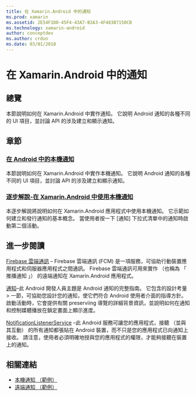 ```yaml
---
title: 在 Xamarin.Android 中的通知
ms.prod: xamarin
ms.assetid: 2E54F1D0-45F4-43A7-B3A3-4F483B7150CB
ms.technology: xamarin-android
author: conceptdev
ms.author: crdun
ms.date: 03/01/2018
---
```


# <a name="notifications-in-xamarinandroid"></a>在 Xamarin.Android 中的通知


## <a name="overview"></a>總覽

本節說明如何在 Xamarin.Android 中實作通知。 它說明 Android 通知的各種不同的 UI 項目，並討論 API 的涉及建立和顯示通知。


## <a name="sections"></a>章節

### <a name="local-notifications-in-androidlocal-notificationsmd"></a>[在 Android 中的本機通知](local-notifications.md)

本節說明如何在 Xamarin.Android 中實作本機通知。 它說明 Android 通知的各種不同的 UI 項目，並討論 API 的涉及建立和顯示通知。 

### <a name="walkthrough---using-local-notifications-in-xamarinandroidlocal-notifications-walkthroughmd"></a>[逐步解說-在 Xamarin.Android 中使用本機通知](local-notifications-walkthrough.md)  
 
本逐步解說將說明如何在 Xamarin.Android 應用程式中使用本機通知。 它示範如何建立和發行通知的基本概念。 當使用者按一下 [通知] 下拉式清單中的通知時啟動第二個活動。 


## <a name="for-further-reading"></a>進一步閱讀

[Firebase 雲端通訊](~/android/data-cloud/google-messaging/firebase-cloud-messaging.md) &ndash; Firebase 雲端通訊 (FCM) 是一項服務，可協助行動裝置應用程式和伺服器應用程式之間通訊。 Firebase 雲端通訊可用來實作 （也稱為 「 推播通知 」） 的遠端通知在 Xamarin.Android 應用程式。

[通知](https://developer.android.com/guide/topics/ui/notifiers/notifications.html)&ndash;此 Android 開發人員主題是 Android 通知的完整指南。 它包含的設計考量 > 一節，可協助您設計您的通知，使它們符合 Android 使用者介面的指導方針。 啟動活動時，它會提供有關 preserviing 導覽的詳細背景資訊，並說明如何在通知和控制媒體播放在鎖定畫面上顯示進度。 

[NotificationListenerService](https://developer.xamarin.com/api/type/Android.Service.Notification.NotificationListenerService/) &ndash;此 Android 服務可讓您的應用程式，接聽 （並與其互動） 的所有通知都張貼在 Android 裝置，而不只是您的應用程式已向通知上接收。 請注意，使用者必須明確地授與您的應用程式的權限，才能夠接聽在裝置上的通知。





## <a name="related-links"></a>相關連結

- [本機通知 （範例）](https://developer.xamarin.com/samples/monodroid/LocalNotifications/)
- [遠端通知 （範例）](https://developer.xamarin.com/samples/monodroid/RemoteNotifications/)
